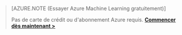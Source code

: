 ﻿>[AZURE.NOTE (Essayer Azure Machine Learning gratuitement)]
>
>Pas de carte de crédit ou d'abonnement Azure requis. <a href="https://studio.azureml.net/Home" target="_blank">**Commencer dès maintenant >**</a>

<!--HONumber=49-->